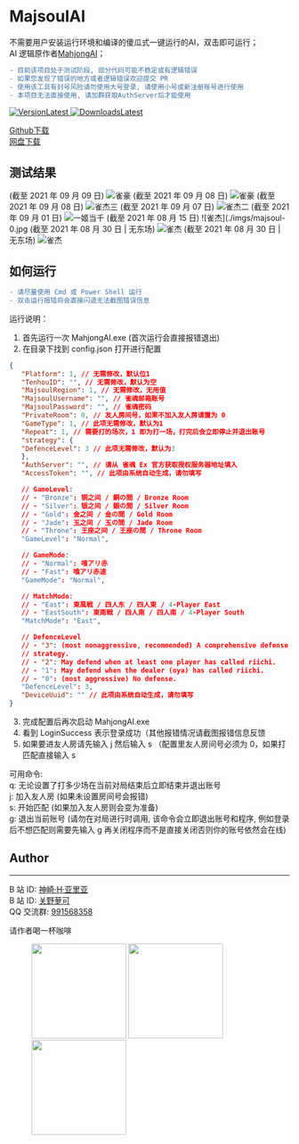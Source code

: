 # MajsoulAI

不需要用户安装运行环境和编译的傻瓜式一键运行的AI，双击即可运行；  
AI 逻辑原作者[MahjongAI](https://github.com/zhangjk95/MahjongAI)；

```diff
- 目前该项目处于测试阶段, 部分代码可能不稳定或有逻辑错误
- 如果您发现了错误的地方或者逻辑错误欢迎提交 PR
- 使用该工具有封号风险请勿使用大号登录, 请使用小号或新注册账号进行使用
- 本项目无法直接使用, 请加群获取AuthServer后才能使用
```

[![VersionLatest](https://img.shields.io/github/release/moxcomic/MajsoulAI) ![DownloadsLatest](https://img.shields.io/github/downloads/moxcomic/MajsoulAI/latest/total)](https://github.com/moxcomic/MajsoulAI/releases/latest)

[Github下载](https://github.com/moxcomic/MajsoulAI/releases/latest)  
[网盘下载](https://www.aliyundrive.com/s/w1toPgKkGjw)

## 测试结果
(截至 2021 年 09 月 09 日)
![雀豪](./imgs/majsoul-6.png)
(截至 2021 年 09 月 08 日)
![雀豪](./imgs/majsoul-5.png)
(截至 2021 年 09 月 08 日)
![雀杰三](./imgs/majsoul-4.png)
(截至 2021 年 09 月 07 日)
![雀杰二](./imgs/majsoul-3.png)
(截至 2021 年 09 月 01 日)
![一姬当千](./imgs/yijidangqian-0.PNG)
(截至 2021 年 08 月 15 日)
![雀杰](./imgs/majsoul-0.jpg
(截至 2021 年 08 月 30 日 | 无东场)
![雀杰](./imgs/majsoul-1.png)
(截至 2021 年 08 月 30 日 | 无东场)
![雀杰](./imgs/majsoul-2.png)

## 如何运行

```diff
- 请尽量使用 Cmd 或 Power Shell 运行
- 双击运行报错将会直接闪退无法截图错误信息
```

运行说明：

1. 首先运行一次 MahjongAI.exe (首次运行会直接报错退出)
2. 在目录下找到 config.json 打开进行配置

```JSON
{
   "Platform": 1, // 无需修改，默认位1
   "TenhouID": "", // 无需修改，默认为空
   "MajsoulRegion": 1, // 无需修改，无用值
   "MajsoulUsername": "", // 雀魂邮箱账号
   "MajsoulPassword": "", // 雀魂密码
   "PrivateRoom": 0, // 友人房间号，如果不加入友人房请置为 0
   "GameType": 1, // 此项无需修改，默认为1
   "Repeat": 1, // 需要打的场次，1 即为打一场，打完后会立即停止并退出账号
   "strategy": {
   "DefenceLevel": 3 // 此项无需修改，默认为3
   },
   "AuthServer": "", // 请从 雀魂 Ex 官方获取授权服务器地址填入
   "AccessToken": "", // 此项由系统自动生成，请勿填写

   // GameLevel:
   // - "Bronze": 铜之间 / 銅の間 / Bronze Room
   // - "Silver": 银之间 / 銀の間 / Silver Room
   // - "Gold": 金之间 / 金の間 / Gold Room
   // - "Jade": 玉之间 / 玉の間 / Jade Room
   // - "Throne": 王座之间 / 王座の間 / Throne Room
   "GameLevel": "Normal",

   // GameMode:
   // - "Normal": 喰アリ赤
   // - "Fast": 喰アリ赤速
   "GameMode": "Normal",

   // MatchMode:
   // - "East": 東風戦 / 四人东 / 四人東 / 4-Player East
   // - "EastSouth": 東南戦 / 四人南 / 四人南 / 4-Player South
   "MatchMode": "East",

   // DefenceLevel
   // - "3": (most nonaggressive, recommended) A comprehensive defense
   // strategy.
   // - "2": May defend when at least one player has called riichi.
   // - "1": May defend when the dealer (oya) has called riichi.
   // - "0": (most aggressive) No defense.
   "DefenceLevel": 3,
   "DeviceUuid": "" // 此项由系统自动生成，请勿填写
}
```

3. 完成配置后再次启动 MahjongAI.exe
4. 看到 LoginSuccess 表示登录成功（其他报错情况请截图报错信息反馈
5. 如果要进友人房请先输入 j 然后输入 s （配置里友人房间号必须为 0，如果打匹配直接输入 s

可用命令:  
q: 无论设置了打多少场在当前对局结束后立即结束并退出账号  
j: 加入友人房 (如果未设置房间号会报错)  
s: 开始匹配 (如果加入友人房则会变为准备)  
g: 退出当前账号 (请勿在对局进行时调用, 该命令会立即退出账号和程序, 例如登录后不想匹配则需要先输入 g 再关闭程序而不是直接关闭否则你的账号依然会在线)

## Author

---

B 站 ID: [神崎·H·亚里亚](https://space.bilibili.com/898411/)  
B 站 ID: [关野萝可](https://space.bilibili.com/612462792/)  
QQ 交流群: [991568358](https://jq.qq.com/?_wv=1027&k=3gaKRwqg)

请作者喝一杯咖啡

<figure class="third">
    <img src="https://moxcomic.github.io/wechat.png" width=170>
    <img src="https://moxcomic.github.io/alipay.png" width=170>
    <img src="https://moxcomic.github.io/qq.png" width=170>
</figure>
